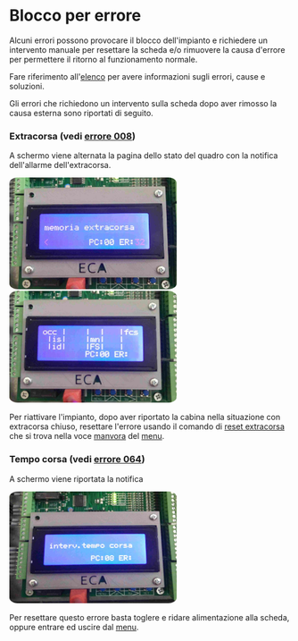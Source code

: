 # Blocco per errore

Alcuni errori possono provocare il blocco dell'impianto e richiedere un intervento manuale per resettare
la scheda e/o rimuovere la causa d'errore per permettere il ritorno al funzionamento normale.

Fare riferimento all'[elenco](../menu/errori/elenco.md) per avere informazioni sugli errori, cause e soluzioni.

Gli errori che richiedono un intervento sulla scheda dopo aver rimosso la causa esterna sono riportati di seguito.

### Extracorsa (vedi [errore 008](../menu/errori/elenco.md#008))

A schermo viene alternata la pagina dello stato del quadro con la notifica dell'allarme dell'extracorsa.

<img src="../../dist/mem-extracorsa-1.jpeg" style="width: 300px; height: 200px; border-radius: 5%;"> <img src="../../dist/mem-extracorsa-2.jpeg" style="width: 300px; height: 200px; border-radius: 5%;">

Per riattivare l'impianto, dopo aver riportato la cabina nella situazione con extracorsa chiuso, resettare l'errore usando il comando di [reset extracorsa](../menu/manovra/comandi/README.md#res-extra) che si trova nella voce [manvora](../menu/manovra/README.md) del [menu](../menu/README.md).


### Tempo corsa (vedi [errore 064](../menu/errori/elenco.md#064))

A schermo viene riportata la notifica

<img src="../../dist/tempocorsa.jpeg" style="width: 300px; height: 200px; border-radius: 5%;">

Per resettare questo errore basta toglere e ridare alimentazione alla scheda, oppure entrare ed uscire dal [menu](../menu/README.md).
